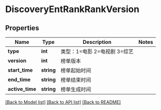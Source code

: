 # DiscoveryEntRankRankVersion

## Properties
Name | Type | Description | Notes
------------ | ------------- | ------------- | -------------
**type** | **int** | 类型：1&#x3D;电影 2&#x3D;电视剧 3&#x3D;综艺 | 
**version** | **int** | 榜单版本 | 
**start_time** | **string** | 榜单起始时间 | 
**end_time** | **string** | 榜单结束时间 | 
**active_time** | **string** | 榜单生成时间 | 

[[Back to Model list]](../README.md#documentation-for-models) [[Back to API list]](../README.md#documentation-for-api-endpoints) [[Back to README]](../README.md)

